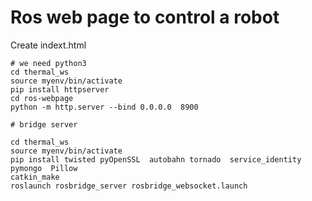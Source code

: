 # Ros web page to control a robot

Create indext.html

```
# we need python3
cd thermal_ws
source myenv/bin/activate
pip install httpserver
cd ros-webpage
python -m http.server --bind 0.0.0.0  8900
```

```
# bridge server

cd thermal_ws
source myenv/bin/activate
pip install twisted pyOpenSSL  autobahn tornado  service_identity pymongo  Pillow
catkin_make
roslaunch rosbridge_server rosbridge_websocket.launch 

```